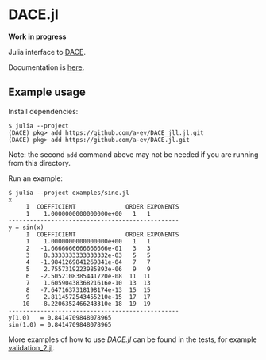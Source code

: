 # DACE.jl

**Work in progress**

Julia interface to [DACE](https://github.com/dacelib/dace).

Documentation is [here](https://a-ev.github.io/DACE.jl/).

## Example usage

Install dependencies:

```
$ julia --project
(DACE) pkg> add https://github.com/a-ev/DACE_jll.jl.git
(DACE) pkg> add https://github.com/a-ev/DACE.jl.git
```

Note: the second `add` command above may not be needed if you are
running from this directory.

Run an example:

```
$ julia --project examples/sine.jl
x
     I  COEFFICIENT              ORDER EXPONENTS
     1    1.0000000000000000e+00   1   1
------------------------------------------------
y = sin(x)
     I  COEFFICIENT              ORDER EXPONENTS
     1    1.0000000000000000e+00   1   1
     2   -1.6666666666666666e-01   3   3
     3    8.3333333333333332e-03   5   5
     4   -1.9841269841269841e-04   7   7
     5    2.7557319223985893e-06   9   9
     6   -2.5052108385441720e-08  11  11
     7    1.6059043836821616e-10  13  13
     8   -7.6471637318198174e-13  15  15
     9    2.8114572543455210e-15  17  17
    10   -8.2206352466243310e-18  19  19
------------------------------------------------
y(1.0)   = 0.8414709848078965
sin(1.0) = 0.8414709848078965
```

More examples of how to use *DACE.jl* can be found in the tests, for example [validation_2.jl](test/validation_2.jl).
